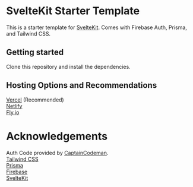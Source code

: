 # SvelteKit Starter Template

This is a starter template for [SvelteKit](https://kit.svelte.dev). Comes with Firebase Auth, Prisma, and Tailwind CSS.

## Getting started

Clone this repository and install the dependencies.

## Hosting Options and Recommendations

[Vercel](https://vercel.com/) (Recommended)
<br>
[Netlify](https://www.netlify.com/)
<br>
[Fly.io](https://fly.io/)

# Acknowledgements

Auth Code provided by [CaptainCodeman](https://github.com/CaptainCodeman/sveltekit-example).
<br>
[Tailwind CSS](https://tailwindcss.com/)
<br>
[Prisma](https://www.prisma.io/)
<br>
[Firebase](https://firebase.google.com/)
<br>
[SvelteKit](https://kit.svelte.dev/)
